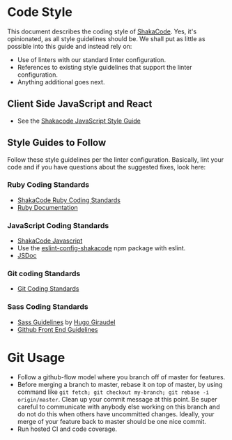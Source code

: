 # Code Style
This document describes the coding style of [ShakaCode](http://www.shakacode.com). Yes, it's opinionated, as all style guidelines should be. We shall put as little as possible into this guide and instead rely on:

* Use of linters with our standard linter configuration.
* References to existing style guidelines that support the linter configuration.
* Anything additional goes next.

## Client Side JavaScript and React
* See the [Shakacode JavaScript Style Guide](https://github.com/shakacode/style-guide-javascript)

## Style Guides to Follow
Follow these style guidelines per the linter configuration. Basically, lint your code and if you have questions about the suggested fixes, look here:

### Ruby Coding Standards
* [ShakaCode Ruby Coding Standards](https://github.com/shakacode/style-guide-ruby)
* [Ruby Documentation](http://guides.rubyonrails.org/api_documentation_guidelines.html)

### JavaScript Coding Standards
* [ShakaCode Javascript](https://github.com/shakacode/style-guide-javascript)
* Use the [eslint-config-shakacode](https://github.com/shakacode/style-guide-javascript/tree/master/packages/eslint-config-shakacode) npm package with eslint.
* [JSDoc](http://usejsdoc.org/)

### Git coding Standards
* [Git Coding Standards](http://chlg.co/1GV2m9p)

### Sass Coding Standards
* [Sass Guidelines](http://sass-guidelin.es/) by [Hugo Giraudel](http://hugogiraudel.com/)
* [Github Front End Guidelines](http://primercss.io/guidelines/)

# Git Usage
* Follow a github-flow model where you branch off of master for features.
* Before merging a branch to master, rebase it on top of master, by using command like `git fetch; git checkout my-branch; git rebase -i origin/master`. Clean up your commit message at this point. Be super careful to communicate with anybody else working on this branch and do not do this when others have uncommitted changes. Ideally, your merge of your feature back to master should be one nice commit.
* Run hosted CI and code coverage.
